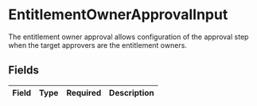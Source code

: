 # EntitlementOwnerApprovalInput

The entitlement owner approval allows configuration of the approval step when the target approvers are the entitlement owners.


## Fields

| Field       | Type        | Required    | Description |
| ----------- | ----------- | ----------- | ----------- |